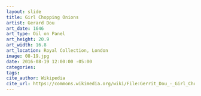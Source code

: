 ```yaml
---
layout: slide
title: Girl Chopping Onions
artist: Gerard Dou
art_date: 1646
art_type: Oil on Panel
art_height: 20.9
art_width: 16.8
art_location: Royal Collection, London
image: 08-19.jpg
date: 2016-08-19 12:00:00 -05:00
categories:
tags:
cite_author: Wikipedia
cite_url: https://commons.wikimedia.org/wiki/File:Gerrit_Dou_-_Girl_Chopping_Onions_-_Google_Art_Project.jpg
---
```

